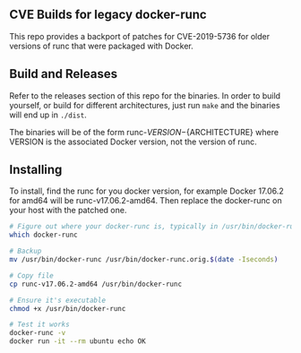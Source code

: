 CVE Builds for legacy docker-runc
---------------------------------

This repo provides a backport of patches for CVE-2019-5736 for older versions of runc
that were packaged with Docker.

## Build and Releases

Refer to the releases section of this repo for the binaries. In order to build yourself,
or build for different architectures, just run `make` and the binaries will end up in
`./dist`.

The binaries will be of the form runc-${VERSION}-${ARCHITECTURE} where VERSION is the
associated Docker version, not the version of runc.


## Installing

To install, find the runc for you docker version, for example Docker 17.06.2 for amd64 
will be runc-v17.06.2-amd64.  Then replace the docker-runc on your host with the patched
one.

```bash
# Figure out where your docker-runc is, typically in /usr/bin/docker-runc
which docker-runc

# Backup
mv /usr/bin/docker-runc /usr/bin/docker-runc.orig.$(date -Iseconds)

# Copy file
cp runc-v17.06.2-amd64 /usr/bin/docker-runc

# Ensure it's executable
chmod +x /usr/bin/docker-runc

# Test it works
docker-runc -v
docker run -it --rm ubuntu echo OK
```
